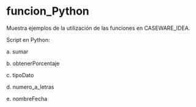 # funcion_Python
Muestra ejemplos de la utilización de las funciones en CASEWARE_IDEA.

Script en Python:

a. sumar

b. obtenerPorcentaje

c. tipoDato

d. numero_a_letras

e. nombreFecha


